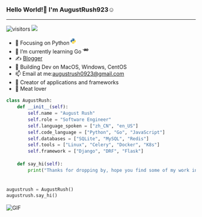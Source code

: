 ### Hello World!👋 I'm AugustRush923:relaxed:
***
![visitors](https://visitor-badge.laobi.icu/badge?page_id=AugustRush923.AugustRush923)
<a href="https://twitter.com/AugustRush923" ><img src="https://img.shields.io/twitter/follow/AugustRush923.svg?style=social" /> </a>

- :orange_book: Focusing on Python<code><img height="20" src="https://raw.githubusercontent.com/github/explore/80688e429a7d4ef2fca1e82350fe8e3517d3494d/topics/python/python.png"></code>
- 🌱 I’m currently learning Go<code><img height="20" src="https://raw.githubusercontent.com/github/explore/80688e429a7d4ef2fca1e82350fe8e3517d3494d/topics/go/go.png"></code>
- ✍️ [Blogger](https://hdcheung.cn/)
- 👯 Building Dev on MacOS, Windows, CentOS
- 📫 Email at me:augustrush0923@gmail.com
- :hammer: Creator of applications and frameworks
- :meat_on_bone: Meat lover


```python
class AugustRush:
    def __init__(self):
        self.name = "August Rush"
        self.role = "Software Engineer"
        self.language_spoken = ["zh_CN", "en_US"]
        self.code_language = ["Python", "Go", "JavaScript"]
        self.databases = ["SQLite", "MySQL", "Redis"]
        self.tools = ["Linux", "Celery", "Docker", "K8s"]
        self.framework = ["Django", "DRF", "Flask"]

    def say_hi(self):
        print("Thanks for dropping by, hope you find some of my work interesting.")


augustrush = AugustRush()
augustrush.say_hi()
```



<img align="center" alt="GIF" src="https://github.com/abhisheknaiidu/abhisheknaiidu/blob/master/code.gif?raw=true" />
<!--
**AugustRush923/AugustRush923** is a ✨ _special_ ✨ repository because its `README.md` (this file) appears on your GitHub profile.

Here are some ideas to get you started:

- 🔭 I’m currently working on ...
- 🌱 I’m currently learning ...
- 👯 I’m looking to collaborate on ...
- 🤔 I’m looking for help with ...
- 💬 Ask me about ...
- 📫 How to reach me: ...
- 😄 Pronouns: ...
- ⚡ Fun fact: ...
-->
